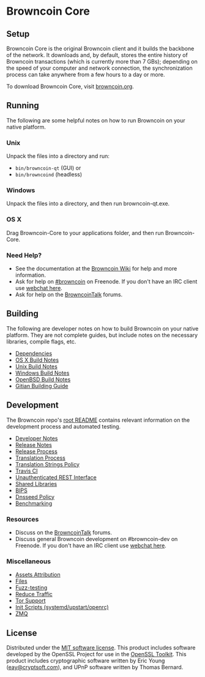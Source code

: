 Browncoin Core
=============

Setup
---------------------
Browncoin Core is the original Browncoin client and it builds the backbone of the network. It downloads and, by default, stores the entire history of Browncoin transactions (which is currently more than 7 GBs); depending on the speed of your computer and network connection, the synchronization process can take anywhere from a few hours to a day or more.

To download Browncoin Core, visit [browncoin.org](https://browncoin.org).

Running
---------------------
The following are some helpful notes on how to run Browncoin on your native platform.

### Unix

Unpack the files into a directory and run:

- `bin/browncoin-qt` (GUI) or
- `bin/browncoind` (headless)

### Windows

Unpack the files into a directory, and then run browncoin-qt.exe.

### OS X

Drag Browncoin-Core to your applications folder, and then run Browncoin-Core.

### Need Help?

* See the documentation at the [Browncoin Wiki](https://browncoin.info/)
for help and more information.
* Ask for help on [#browncoin](http://webchat.freenode.net?channels=browncoin) on Freenode. If you don't have an IRC client use [webchat here](http://webchat.freenode.net?channels=browncoin).
* Ask for help on the [BrowncoinTalk](https://browncointalk.io/) forums.

Building
---------------------
The following are developer notes on how to build Browncoin on your native platform. They are not complete guides, but include notes on the necessary libraries, compile flags, etc.

- [Dependencies](dependencies.md)
- [OS X Build Notes](build-osx.md)
- [Unix Build Notes](build-unix.md)
- [Windows Build Notes](build-windows.md)
- [OpenBSD Build Notes](build-openbsd.md)
- [Gitian Building Guide](gitian-building.md)

Development
---------------------
The Browncoin repo's [root README](/README.md) contains relevant information on the development process and automated testing.

- [Developer Notes](developer-notes.md)
- [Release Notes](release-notes.md)
- [Release Process](release-process.md)
- [Translation Process](translation_process.md)
- [Translation Strings Policy](translation_strings_policy.md)
- [Travis CI](travis-ci.md)
- [Unauthenticated REST Interface](REST-interface.md)
- [Shared Libraries](shared-libraries.md)
- [BIPS](bips.md)
- [Dnsseed Policy](dnsseed-policy.md)
- [Benchmarking](benchmarking.md)

### Resources
* Discuss on the [BrowncoinTalk](https://browncointalk.io/) forums.
* Discuss general Browncoin development on #browncoin-dev on Freenode. If you don't have an IRC client use [webchat here](http://webchat.freenode.net/?channels=browncoin-dev).

### Miscellaneous
- [Assets Attribution](assets-attribution.md)
- [Files](files.md)
- [Fuzz-testing](fuzzing.md)
- [Reduce Traffic](reduce-traffic.md)
- [Tor Support](tor.md)
- [Init Scripts (systemd/upstart/openrc)](init.md)
- [ZMQ](zmq.md)

License
---------------------
Distributed under the [MIT software license](/COPYING).
This product includes software developed by the OpenSSL Project for use in the [OpenSSL Toolkit](https://www.openssl.org/). This product includes
cryptographic software written by Eric Young ([eay@cryptsoft.com](mailto:eay@cryptsoft.com)), and UPnP software written by Thomas Bernard.
